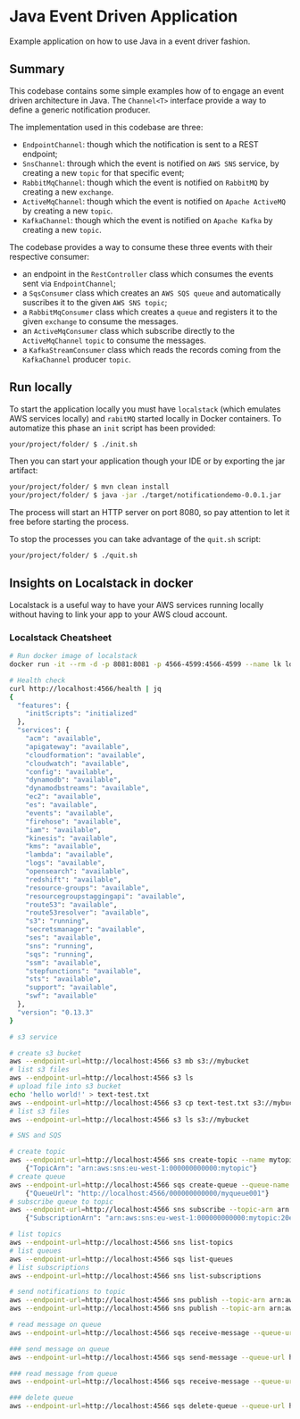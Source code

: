 # Java Event Driven Application

Example application on how to use Java in a event driver fashion.

## Summary

This codebase contains some simple examples how of to engage an event driven architecture in Java.
The `Channel<T>` interface provide a way to define a generic notification producer.

The implementation used in this codebase are three:
- `EndpointChannel`: though which the notification is sent to a REST endpoint;
- `SnsChannel`: through which the event is notified on `AWS SNS` service, by creating a new `topic` for that specific event;
- `RabbitMqChannel`: though which the event is notified on `RabbitMQ` by creating a new `exchange`.
- `ActiveMqChannel`: though which the event is notified on `Apache ActiveMQ` by creating a new `topic`.
- `KafkaChannel`: though which the event is notified on `Apache Kafka` by creating a new `topic`.

The codebase provides a way to consume these three events with their respective consumer:
- an endpoint in the `RestController` class which consumes the events sent via `EndpointChannel`;
- a `SqsConsumer` class which creates an `AWS SQS queue` and automatically suscribes it to the given `AWS SNS topic`;
- a `RabbitMqConsumer` class which creates a `queue` and registers it to the given `exchange` to consume the messages.
- an `ActiveMqConsumer` class which subscribe directly to the `ActiveMqChannel` `topic` to consume the messages.
- a `KafkaStreamConsumer` class which reads the records coming from the `KafkaChannel` producer `topic`.

## Run locally

To start the application locally you must have `localstack` (which emulates AWS services locally) and `rabitMQ` started locally in Docker containers.
To automatize this phase an `init` script has been provided:

```bash
your/project/folder/ $ ./init.sh
```
Then you can start your application though your IDE or by exporting the jar artifact:
```bash
your/project/folder/ $ mvn clean install
your/project/folder/ $ java -jar ./target/notificationdemo-0.0.1.jar
```
The process will start an HTTP server on port 8080, so pay attention to let it free before starting the process.

To stop the processes you can take advantage of the `quit.sh` script:

```bash
your/project/folder/ $ ./quit.sh
```

## Insights on Localstack in docker

Localstack is a useful way to have your AWS services running locally without having to link your app to your AWS cloud account.

### Localstack Cheatsheet
```bash
# Run docker image of localstack
docker run -it --rm -d -p 8081:8081 -p 4566-4599:4566-4599 --name lk localstack/localstack

# Health check
curl http://localhost:4566/health | jq
{
  "features": {
    "initScripts": "initialized"
  },
  "services": {
    "acm": "available",
    "apigateway": "available",
    "cloudformation": "available",
    "cloudwatch": "available",
    "config": "available",
    "dynamodb": "available",
    "dynamodbstreams": "available",
    "ec2": "available",
    "es": "available",
    "events": "available",
    "firehose": "available",
    "iam": "available",
    "kinesis": "available",
    "kms": "available",
    "lambda": "available",
    "logs": "available",
    "opensearch": "available",
    "redshift": "available",
    "resource-groups": "available",
    "resourcegroupstaggingapi": "available",
    "route53": "available",
    "route53resolver": "available",
    "s3": "running",
    "secretsmanager": "available",
    "ses": "available",
    "sns": "running",
    "sqs": "running",
    "ssm": "available",
    "stepfunctions": "available",
    "sts": "available",
    "support": "available",
    "swf": "available"
  },
  "version": "0.13.3"
}

# s3 service

# create s3 bucket
aws --endpoint-url=http://localhost:4566 s3 mb s3://mybucket
# list s3 files
aws --endpoint-url=http://localhost:4566 s3 ls
# upload file into s3 bucket
echo 'hello world!' > text-test.txt
aws --endpoint-url=http://localhost:4566 s3 cp text-test.txt s3://mybucket
# list s3 files
aws --endpoint-url=http://localhost:4566 s3 ls s3://mybucket

# SNS and SQS

# create topic
aws --endpoint-url=http://localhost:4566 sns create-topic --name mytopic
    {"TopicArn": "arn:aws:sns:eu-west-1:000000000000:mytopic"}
# create queue
aws --endpoint-url=http://localhost:4566 sqs create-queue --queue-name myqueue001
    {"QueueUrl": "http://localhost:4566/000000000000/myqueue001"}
# subscribe queue to topic
aws --endpoint-url=http://localhost:4566 sns subscribe --topic-arn arn:aws:sns:eu-west-1:000000000000:mytopic --protocol sqs --notification-endpoint http://localhost:4566/queue/myqueue001
    {"SubscriptionArn": "arn:aws:sns:eu-west-1:000000000000:mytopic:20ed1612-26cb-4297-882d-e33158ab6130"}

# list topics
aws --endpoint-url=http://localhost:4566 sns list-topics    
# list queues
aws --endpoint-url=http://localhost:4566 sqs list-queues
# list subscriptions
aws --endpoint-url=http://localhost:4566 sns list-subscriptions

# send notifications to topic
aws --endpoint-url=http://localhost:4566 sns publish --topic-arn arn:aws:sns:eu-west-1:000000000000:mytopic --message "Hi"
aws --endpoint-url=http://localhost:4566 sns publish --topic-arn arn:aws:sns:eu-west-1:000000000000:mytopic --message file://file.json

# read message on queue
aws --endpoint-url=http://localhost:4566 sqs receive-message --queue-url http://localhost:4566/000000000000/myqueue001

### send message on queue
aws --endpoint-url=http://localhost:4566 sqs send-message --queue-url http://localhost:4566/000000000000/myqueue001 --message-body 'Welcome to SQS queue myqueue001'

### read message from queue
aws --endpoint-url=http://localhost:4566 sqs receive-message --queue-url http://localhost:4566/000000000000/myqueue001

### delete queue
aws --endpoint-url=http://localhost:4566 sqs delete-queue --queue-url http://localhost:4566/000000000000/myqueue001
```